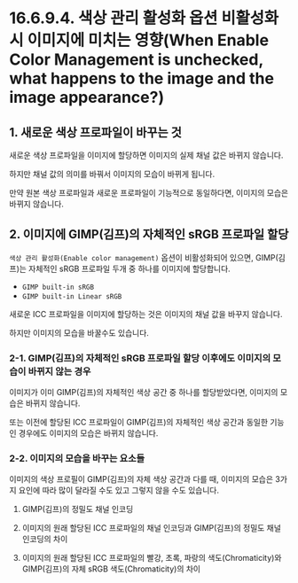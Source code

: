# 16.6.9.4. 색상 관리 활성화 옵션 비활성화시 이미지에 미치는 영향(When Enable Color Management is unchecked, what happens to the image and the image appearance?)

<a id="16-06-09-04-s1"></a>

## 1. 새로운 색상 프로파일이 바꾸는 것
새로운 색상 프로파일을 이미지에 할당하면 이미지의 실제 채널 값은 바뀌지 않습니다.

하지만 채널 값의 의미를 바꿔서 이미지의 모습이 바뀌게 됩니다.

만약 원본 색상 프로파일과 새로운 프로파일이 기능적으로 동일하다면, 이미지의 모습은 바뀌지 않습니다.

<a id="16-06-09-04-s2"></a>

## 2. 이미지에 GIMP(김프)의 자체적인 sRGB 프로파일 할당
`색상 관리 활성화(Enable color management)` 옵션이 비활성화되어 있으면, GIMP(김프)는 자체적인 sRGB 프로파일 두개 중 하나를 이미지에 할당합니다.

- `GIMP built-in sRGB`
- `GIMP built-in Linear sRGB`

새로운 ICC 프로파일을 이미지에 할당하는 것은 이미지의 채널 값을 바꾸지 않습니다.

하지만 이미지의 모습을 바꿀수도 있습니다.

<a id="16-06-09-04-s2-01"></a>

### 2-1. GIMP(김프)의 자체적인 sRGB 프로파일 할당 이후에도 이미지의 모습이 바뀌지 않는 경우
이미지가 이미 GIMP(김프)의 자체적인 색상 공간 중 하나를 할당받았다면, 이미지의 모습은 바뀌지 않습니다.

또는 이전에 할당된 ICC 프로파일이 GIMP(김프)의 자체적인 색상 공간과 동일한 기능인 경우에도 이미지의 모습은 바뀌지 않습니다.

<a id="16-06-09-04-s2-02"></a>

### 2-2. 이미지의 모습을 바꾸는 요소들
이미지의 색상 프로필이 GIMP(김프)의 자체 색상 공간과 다를 때, 이미지의 모습은 3가지 요인에 따라 많이 달라질 수도 있고 그렇지 않을 수도 있습니다.

1. GIMP(김프)의 정밀도 채널 인코딩

2. 이미지의 원래 할당된 ICC 프로파일의 채널 인코딩과 GIMP(김프)의 정밀도 채널 인코딩의 차이

3. 이미지의 원래 할당된 ICC 프로파일의 빨강, 초록, 파랑의 색도(Chromaticity)와 GIMP(김프)의 자체 sRGB 색도(Chromaticity)의 차이